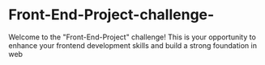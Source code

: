 # Front-End-Project-challenge-
Welcome to the "Front-End-Project" challenge! This is your opportunity to enhance your frontend development skills and build a strong foundation in web
